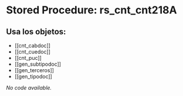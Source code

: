 # Stored Procedure: rs_cnt_cnt218A

## Usa los objetos:
- [[cnt_cabdoc]]
- [[cnt_cuedoc]]
- [[cnt_puc]]
- [[gen_subtipodoc]]
- [[gen_terceros]]
- [[gen_tipodoc]]

*No code available.*
